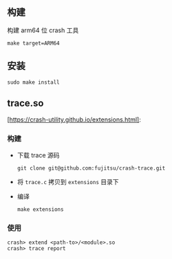 ## 构建

构建 arm64 位 crash 工具

```shell
make target=ARM64
```

## 安装

```shell
sudo make install
```

## trace.so

[https://crash-utility.github.io/extensions.html]:

### 构建

- 下载 trace 源码

  ```shell
  git clone git@github.com:fujitsu/crash-trace.git
  ```

- 将 `trace.c` 拷贝到 `extensions` 目录下

- 编译

  ```shell
  make extensions
  ```

### 使用

```shell
crash> extend <path-to>/<module>.so
crash> trace report
```

